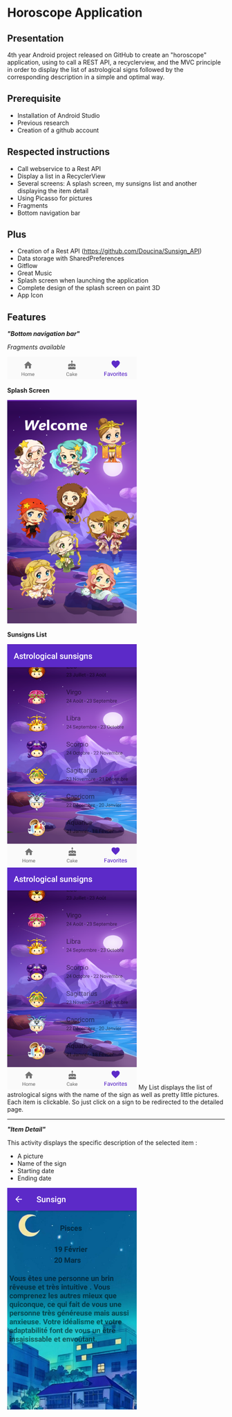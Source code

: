 # Horoscope Application 

Presentation 
-------------
4th year Android project released on GitHub to create an "horoscope" application, using to call a REST API, a recyclerview, and the MVC principle in order to display the list of astrological signs followed by the corresponding description in a simple and optimal way.


Prerequisite
-------------
- Installation of Android Studio
- Previous research
- Creation of a github account


Respected instructions
-------------
- Call webservice to a Rest API
- Display a list in a RecyclerView
- Several screens: A splash screen, my sunsigns list and another displaying the item detail
- Using Picasso for pictures
- Fragments
- Bottom navigation bar


Plus
-------------
- Creation of a Rest API (https://github.com/Doucina/Sunsign_API)
- Data storage with SharedPreferences
- Gitflow
- Great Music
- Splash screen when launching the application
- Complete design of the splash screen on paint 3D
- App Icon


Features
-------------

***"Bottom navigation bar"***

*Fragments available*

<img src="https://github.com/Doucina/tartiflette2.0/blob/octopoulpe/navigation%20bar.png" width="300">
                                                                                                    
                                                                                                    
**Splash Screen**   

<img src="https://github.com/Doucina/tartiflette2.0/blob/octopoulpe/splash.png" width="300">

**Sunsigns List**

<img src="https://github.com/Doucina/tartiflette2.0/blob/octopoulpe/home.png" width="300">
<img src="https://github.com/Doucina/tartiflette2.0/blob/octopoulpe/favo.png" width="300">
My List displays the list of astrological signs with the name of the sign as well as pretty little pictures.
Each item is clickable. So just click on a sign to be redirected to the detailed page.

--------------------------------------------------

***"Item Detail"***

This activity displays the specific description of the selected item :
- A picture
- Name of the sign
- Starting date
- Ending date
<img src="https://github.com/Doucina/tartiflette2.0/blob/octopoulpe/item.png" width="300">




